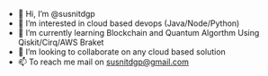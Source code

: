 - 👋 Hi, I’m @susnitdgp
- 👀 I’m interested in cloud  based devops (Java/Node/Python)
- 🌱 I’m currently learning Blockchain and  Quantum Algorthm Using  Qiskit/Cirq/AWS  Braket
- 💞️ I’m looking to collaborate on any  cloud based solution
- 📫 To  reach me mail on susnitdgp@gmail.com

<!---
susnitdgp/susnitdgp is a ✨ special ✨ repository because its `README.md` (this file) appears on your GitHub profile.
You can click the Preview link to take a look at your changes.
--->
